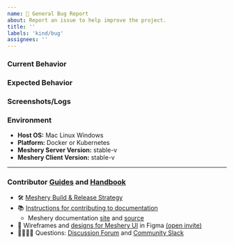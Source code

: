 ```yaml
---
name: 🐛 General Bug Report
about: Report an issue to help improve the project.
title: ''
labels: 'kind/bug'
assignees: ''
---
```

### Current Behavior
<!-- A brief description of the issue. -->

### Expected Behavior
<!-- A brief description of what you expected to happen. -->

### Screenshots/Logs
<!-- Add screenshots, if applicable, to help explain your problem. -->

### Environment

- **Host OS:** Mac Linux Windows
- **Platform:** Docker or Kubernetes
- **Meshery Server Version:** stable-v
- **Meshery Client Version:** stable-v

<!-- Optional 
### To Reproduce
1. Go to '...'
2. Click on '....'
3. Scroll down to '....'
4. See error
-->

---
### Contributor [Guides](https://docs.meshery.io/project/contributing) and [Handbook](https://meshery.io/community#handbook)
- 🛠 [Meshery Build & Release Strategy](https://docs.meshery.io/project/contributing/build-and-release)
- 📚 [Instructions for contributing to documentation](https://docs.meshery.io/project/contributing/contributing-docs)
   - Meshery documentation [site](https://docs.meshery.io/) and [source](https://github.com/meshery/meshery/tree/master/docs)
- 🎨 Wireframes and [designs for Meshery UI](https://www.figma.com/file/SMP3zxOjZztdOLtgN4dS2W/Meshery-UI) in Figma [(open invite)](https://www.figma.com/team_invite/redeem/qJy1c95qirjgWQODApilR9)
- 🙋🏾🙋🏼 Questions: [Discussion Forum](https://meshery.io/community#community-forums) and [Community Slack](https://slack.meshery.io)
